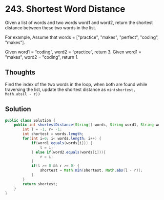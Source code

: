 # 243. Shortest Word Distance

Given a list of words and two words word1 and word2, return the shortest distance between these two words in the list.

For example, Assume that words = ["practice", "makes", "perfect", "coding", "makes"].

Given word1 = “coding”, word2 = “practice”, return 3. Given word1 = "makes", word2 = "coding", return 1.

## Thoughts 
Find the index of the two words in the loop, when both are found while traversing the list, update the shortest distance as `min(shortest, Math.abs(l - r))`


## Solution
```java
public class Solution {
    public int shortestDistance(String[] words, String word1, String word2) {
        int l = -1, r= -1;
        int shortest = words.length;
        for(int i=0; i< words.length; i++) {
            if(word1.equals(words[i])) {
                l = i;
            } else if(word2.equals(words[i])){
                r = i;
            }
            if(l >= 0 && r >= 0) {
                shortest = Math.min(shortest, Math.abs(l - r));
            }
        }
        return shortest;
    }
}
```